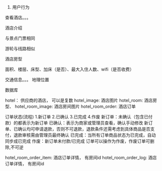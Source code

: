 1. 用户行为

查看酒店。。。

酒店介绍

  与景点门票相同


游轮与线路相似

酒店房型

  面积、楼层、床型、加床（是否）、最大入住人数、wifi（是否收费） 

交通信息。。。
  地理位置

数据库

hotel： 供应商的酒店， 可以是复数
hotel_image: 酒店图片
hotel_room: 酒店房型、
hotel_room_image: 酒店房间图片
hotel_room_order: 酒店订单

订单状态(流程)
1.新订单 2.已确认 3.已完成 4.作废
新订单：未确认（包含已付款）的都表示为新订单
已确认：表示为商家或管理员查看，确认手动修改
新订单、已确认均可申请退款，否则不可退款，退款条件还需考虑到具体商品是否支付，退款审核需由管理员最终确认
已完成：当所有订单商品状态为已完成，自动同步成已完成
作废：新订单未付款/已完成 订单可以操作为作废，作废订单可删除,不可逆

hotel_room_order_item: 酒店订单详情， 有房间id
hotel_room_order_log: 酒店订单详情， 有房间id